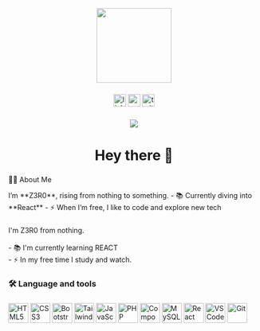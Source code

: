 <div align="center"> <img height="150" src="https://media.giphy.com/media/M9gbBd9nbDrOTu1Mqx/giphy.gif" /> </div>

###

<div align="center"> <img src="https://img.shields.io/static/v1?message=LinkedIn&logo=linkedin&color=0077B5&style=for-the-badge" height="25" alt="linkedin"/> <img src="https://img.shields.io/static/v1?message=YouTube&logo=youtube&color=FF0000&style=for-the-badge" height="25" alt="youtube"/> <img src="https://img.shields.io/static/v1?message=Twitter&logo=twitter&color=1DA1F2&style=for-the-badge" height="25" alt="twitter"/> </div>

###

<div align="center"> <img src="https://visitor-badge.laobi.icu/badge?page_id=maurodesouza.maurodesouza"/> </div>

###

<h1 align="center">Hey there 👋</h1>

###

👩‍💻 About Me
<p align="left"> I’m **Z3R0**, rising from nothing to something. - 📚 Currently diving into **React** - ⚡ When I’m free, I like to code and explore new tech </p>

###

<p align="left">I'm Z3R0 from nothing. <br><br>- 📚 I'm currently learning REACT<br>- ⚡ In my free time I study and watch.</p>

###

<h3 align="left">🛠 Language and tools</h3>

###

<div align="left"> <img src="https://cdn.jsdelivr.net/gh/devicons/devicon/icons/html5/html5-original.svg" height="40" alt="HTML5"/> <img src="https://cdn.jsdelivr.net/gh/devicons/devicon/icons/css3/css3-original.svg" height="40" alt="CSS3"/> <img src="https://cdn.jsdelivr.net/gh/devicons/devicon/icons/bootstrap/bootstrap-plain-wordmark.svg" height="40" alt="Bootstrap 5"/> <img src="https://cdn.jsdelivr.net/gh/devicons/devicon/icons/tailwindcss/tailwindcss-plain.svg" height="40" alt="Tailwind CSS"/> <img src="https://cdn.jsdelivr.net/gh/devicons/devicon/icons/javascript/javascript-original.svg" height="40" alt="JavaScript"/> <img src="https://cdn.jsdelivr.net/gh/devicons/devicon/icons/php/php-original.svg" height="40" alt="PHP"/> <img src="https://cdn.jsdelivr.net/gh/devicons/devicon/icons/composer/composer-original.svg" height="40" alt="Composer"/> <img src="https://cdn.jsdelivr.net/gh/devicons/devicon/icons/mysql/mysql-original-wordmark.svg" height="40" alt="MySQL"/> <img src="https://cdn.jsdelivr.net/gh/devicons/devicon/icons/react/react-original-wordmark.svg" height="40" alt="React"/> <img src="https://cdn.jsdelivr.net/gh/devicons/devicon/icons/vscode/vscode-original.svg" height="40" alt="VS Code"/> <img src="https://cdn.jsdelivr.net/gh/devicons/devicon/icons/git/git-original.svg" height="40" alt="Git"/> </div>

###



###
